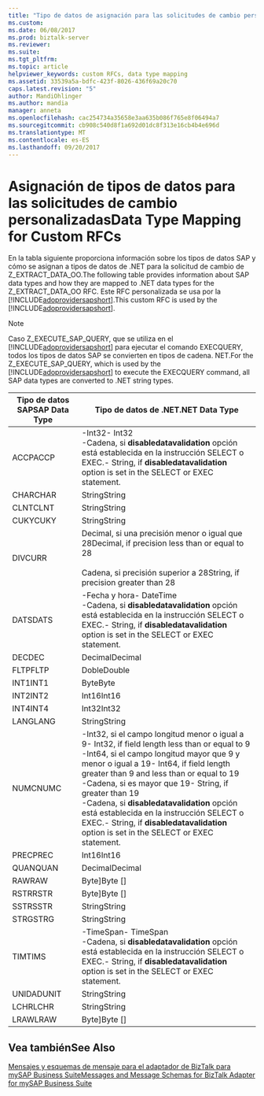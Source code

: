 ```yaml
---
title: "Tipo de datos de asignación para las solicitudes de cambio personalizadas | Documentos de Microsoft"
ms.custom: 
ms.date: 06/08/2017
ms.prod: biztalk-server
ms.reviewer: 
ms.suite: 
ms.tgt_pltfrm: 
ms.topic: article
helpviewer_keywords: custom RFCs, data type mapping
ms.assetid: 33539a5a-bdfc-423f-8026-436f69a20c70
caps.latest.revision: "5"
author: MandiOhlinger
ms.author: mandia
manager: anneta
ms.openlocfilehash: cac254734a35658e3aa635b086f765e8f06494a7
ms.sourcegitcommit: cb908c540d8f1a692d01dc8f313e16cb4b4e696d
ms.translationtype: MT
ms.contentlocale: es-ES
ms.lasthandoff: 09/20/2017
---
```

# <a name="data-type-mapping-for-custom-rfcs"></a><span data-ttu-id="8a1f2-102">Asignación de tipos de datos para las solicitudes de cambio personalizadas</span><span class="sxs-lookup"><span data-stu-id="8a1f2-102">Data Type Mapping for Custom RFCs</span></span>
<span data-ttu-id="8a1f2-103">En la tabla siguiente proporciona información sobre los tipos de datos SAP y cómo se asignan a tipos de datos de .NET para la solicitud de cambio de Z_EXTRACT_DATA_OO.</span><span class="sxs-lookup"><span data-stu-id="8a1f2-103">The following table provides information about SAP data types and how they are mapped to .NET data types for the Z_EXTRACT_DATA_OO RFC.</span></span> <span data-ttu-id="8a1f2-104">Este RFC personalizada se usa por la [!INCLUDE[adoprovidersapshort](../../includes/adoprovidersapshort-md.md)].</span><span class="sxs-lookup"><span data-stu-id="8a1f2-104">This custom RFC is used by the [!INCLUDE[adoprovidersapshort](../../includes/adoprovidersapshort-md.md)].</span></span>  
  
> [!NOTE]
>  <span data-ttu-id="8a1f2-105">Caso Z_EXECUTE_SAP_QUERY, que se utiliza en el [!INCLUDE[adoprovidersapshort](../../includes/adoprovidersapshort-md.md)] para ejecutar el comando EXECQUERY, todos los tipos de datos SAP se convierten en tipos de cadena. NET.</span><span class="sxs-lookup"><span data-stu-id="8a1f2-105">For the Z_EXECUTE_SAP_QUERY, which is used by the [!INCLUDE[adoprovidersapshort](../../includes/adoprovidersapshort-md.md)] to execute the EXECQUERY command, all SAP data types are converted to .NET string types.</span></span>  
  
|<span data-ttu-id="8a1f2-106">Tipo de datos SAP</span><span class="sxs-lookup"><span data-stu-id="8a1f2-106">SAP Data Type</span></span>|<span data-ttu-id="8a1f2-107">Tipo de datos de .NET</span><span class="sxs-lookup"><span data-stu-id="8a1f2-107">.NET Data Type</span></span>|  
|-------------------|--------------------|  
|<span data-ttu-id="8a1f2-108">ACCP</span><span class="sxs-lookup"><span data-stu-id="8a1f2-108">ACCP</span></span>|<span data-ttu-id="8a1f2-109">-Int32</span><span class="sxs-lookup"><span data-stu-id="8a1f2-109">-   Int32</span></span><br /><span data-ttu-id="8a1f2-110">-Cadena, si **disabledatavalidation** opción está establecida en la instrucción SELECT o EXEC.</span><span class="sxs-lookup"><span data-stu-id="8a1f2-110">-   String, if **disabledatavalidation** option is set in the SELECT or EXEC statement.</span></span>|  
|<span data-ttu-id="8a1f2-111">CHAR</span><span class="sxs-lookup"><span data-stu-id="8a1f2-111">CHAR</span></span>|<span data-ttu-id="8a1f2-112">String</span><span class="sxs-lookup"><span data-stu-id="8a1f2-112">String</span></span>|  
|<span data-ttu-id="8a1f2-113">CLNT</span><span class="sxs-lookup"><span data-stu-id="8a1f2-113">CLNT</span></span>|<span data-ttu-id="8a1f2-114">String</span><span class="sxs-lookup"><span data-stu-id="8a1f2-114">String</span></span>|  
|<span data-ttu-id="8a1f2-115">CUKY</span><span class="sxs-lookup"><span data-stu-id="8a1f2-115">CUKY</span></span>|<span data-ttu-id="8a1f2-116">String</span><span class="sxs-lookup"><span data-stu-id="8a1f2-116">String</span></span>|  
|<span data-ttu-id="8a1f2-117">DIV</span><span class="sxs-lookup"><span data-stu-id="8a1f2-117">CURR</span></span>|<span data-ttu-id="8a1f2-118">Decimal, si una precisión menor o igual que 28</span><span class="sxs-lookup"><span data-stu-id="8a1f2-118">Decimal, if precision less than or equal to 28</span></span><br /><br /> <span data-ttu-id="8a1f2-119">Cadena, si precisión superior a 28</span><span class="sxs-lookup"><span data-stu-id="8a1f2-119">String, if precision greater than 28</span></span>|  
|<span data-ttu-id="8a1f2-120">DATS</span><span class="sxs-lookup"><span data-stu-id="8a1f2-120">DATS</span></span>|<span data-ttu-id="8a1f2-121">-Fecha y hora</span><span class="sxs-lookup"><span data-stu-id="8a1f2-121">-   DateTime</span></span><br /><span data-ttu-id="8a1f2-122">-Cadena, si **disabledatavalidation** opción está establecida en la instrucción SELECT o EXEC.</span><span class="sxs-lookup"><span data-stu-id="8a1f2-122">-   String, if **disabledatavalidation** option is set in the SELECT or EXEC statement.</span></span>|  
|<span data-ttu-id="8a1f2-123">DEC</span><span class="sxs-lookup"><span data-stu-id="8a1f2-123">DEC</span></span>|<span data-ttu-id="8a1f2-124">Decimal</span><span class="sxs-lookup"><span data-stu-id="8a1f2-124">Decimal</span></span>|  
|<span data-ttu-id="8a1f2-125">FLTP</span><span class="sxs-lookup"><span data-stu-id="8a1f2-125">FLTP</span></span>|<span data-ttu-id="8a1f2-126">Doble</span><span class="sxs-lookup"><span data-stu-id="8a1f2-126">Double</span></span>|  
|<span data-ttu-id="8a1f2-127">INT1</span><span class="sxs-lookup"><span data-stu-id="8a1f2-127">INT1</span></span>|<span data-ttu-id="8a1f2-128">Byte</span><span class="sxs-lookup"><span data-stu-id="8a1f2-128">Byte</span></span>|  
|<span data-ttu-id="8a1f2-129">INT2</span><span class="sxs-lookup"><span data-stu-id="8a1f2-129">INT2</span></span>|<span data-ttu-id="8a1f2-130">Int16</span><span class="sxs-lookup"><span data-stu-id="8a1f2-130">Int16</span></span>|  
|<span data-ttu-id="8a1f2-131">INT4</span><span class="sxs-lookup"><span data-stu-id="8a1f2-131">INT4</span></span>|<span data-ttu-id="8a1f2-132">Int32</span><span class="sxs-lookup"><span data-stu-id="8a1f2-132">Int32</span></span>|  
|<span data-ttu-id="8a1f2-133">LANG</span><span class="sxs-lookup"><span data-stu-id="8a1f2-133">LANG</span></span>|<span data-ttu-id="8a1f2-134">String</span><span class="sxs-lookup"><span data-stu-id="8a1f2-134">String</span></span>|  
|<span data-ttu-id="8a1f2-135">NUMC</span><span class="sxs-lookup"><span data-stu-id="8a1f2-135">NUMC</span></span>|<span data-ttu-id="8a1f2-136">-Int32, si el campo longitud menor o igual a 9</span><span class="sxs-lookup"><span data-stu-id="8a1f2-136">-   Int32, if field length less than or equal to 9</span></span><br /><span data-ttu-id="8a1f2-137">-Int64, si el campo longitud mayor que 9 y menor o igual a 19</span><span class="sxs-lookup"><span data-stu-id="8a1f2-137">-   Int64, if field length greater than 9 and less than or equal to 19</span></span><br /><span data-ttu-id="8a1f2-138">-Cadena, si es mayor que 19</span><span class="sxs-lookup"><span data-stu-id="8a1f2-138">-   String, if greater than 19</span></span><br /><span data-ttu-id="8a1f2-139">-Cadena, si **disabledatavalidation** opción está establecida en la instrucción SELECT o EXEC.</span><span class="sxs-lookup"><span data-stu-id="8a1f2-139">-   String, if **disabledatavalidation** option is set in the SELECT or EXEC statement.</span></span>|  
|<span data-ttu-id="8a1f2-140">PREC</span><span class="sxs-lookup"><span data-stu-id="8a1f2-140">PREC</span></span>|<span data-ttu-id="8a1f2-141">Int16</span><span class="sxs-lookup"><span data-stu-id="8a1f2-141">Int16</span></span>|  
|<span data-ttu-id="8a1f2-142">QUAN</span><span class="sxs-lookup"><span data-stu-id="8a1f2-142">QUAN</span></span>|<span data-ttu-id="8a1f2-143">Decimal</span><span class="sxs-lookup"><span data-stu-id="8a1f2-143">Decimal</span></span>|  
|<span data-ttu-id="8a1f2-144">RAW</span><span class="sxs-lookup"><span data-stu-id="8a1f2-144">RAW</span></span>|<span data-ttu-id="8a1f2-145">Byte]</span><span class="sxs-lookup"><span data-stu-id="8a1f2-145">Byte []</span></span>|  
|<span data-ttu-id="8a1f2-146">RSTR</span><span class="sxs-lookup"><span data-stu-id="8a1f2-146">RSTR</span></span>|<span data-ttu-id="8a1f2-147">Byte]</span><span class="sxs-lookup"><span data-stu-id="8a1f2-147">Byte []</span></span>|  
|<span data-ttu-id="8a1f2-148">SSTR</span><span class="sxs-lookup"><span data-stu-id="8a1f2-148">SSTR</span></span>|<span data-ttu-id="8a1f2-149">String</span><span class="sxs-lookup"><span data-stu-id="8a1f2-149">String</span></span>|  
|<span data-ttu-id="8a1f2-150">STRG</span><span class="sxs-lookup"><span data-stu-id="8a1f2-150">STRG</span></span>|<span data-ttu-id="8a1f2-151">String</span><span class="sxs-lookup"><span data-stu-id="8a1f2-151">String</span></span>|  
|<span data-ttu-id="8a1f2-152">TIM</span><span class="sxs-lookup"><span data-stu-id="8a1f2-152">TIMS</span></span>|<span data-ttu-id="8a1f2-153">-TimeSpan</span><span class="sxs-lookup"><span data-stu-id="8a1f2-153">-   TimeSpan</span></span><br /><span data-ttu-id="8a1f2-154">-Cadena, si **disabledatavalidation** opción está establecida en la instrucción SELECT o EXEC.</span><span class="sxs-lookup"><span data-stu-id="8a1f2-154">-   String, if **disabledatavalidation** option is set in the SELECT or EXEC statement.</span></span>|  
|<span data-ttu-id="8a1f2-155">UNIDAD</span><span class="sxs-lookup"><span data-stu-id="8a1f2-155">UNIT</span></span>|<span data-ttu-id="8a1f2-156">String</span><span class="sxs-lookup"><span data-stu-id="8a1f2-156">String</span></span>|  
|<span data-ttu-id="8a1f2-157">LCHR</span><span class="sxs-lookup"><span data-stu-id="8a1f2-157">LCHR</span></span>|<span data-ttu-id="8a1f2-158">String</span><span class="sxs-lookup"><span data-stu-id="8a1f2-158">String</span></span>|  
|<span data-ttu-id="8a1f2-159">LRAW</span><span class="sxs-lookup"><span data-stu-id="8a1f2-159">LRAW</span></span>|<span data-ttu-id="8a1f2-160">Byte]</span><span class="sxs-lookup"><span data-stu-id="8a1f2-160">Byte []</span></span>|  
  
## <a name="see-also"></a><span data-ttu-id="8a1f2-161">Vea también</span><span class="sxs-lookup"><span data-stu-id="8a1f2-161">See Also</span></span>  
 [<span data-ttu-id="8a1f2-162">Mensajes y esquemas de mensaje para el adaptador de BizTalk para mySAP Business Suite</span><span class="sxs-lookup"><span data-stu-id="8a1f2-162">Messages and Message Schemas for BizTalk Adapter for mySAP Business Suite</span></span>](../../adapters-and-accelerators/adapter-sap/messages-and-message-schemas-for-biztalk-adapter-for-mysap-business-suite.md)